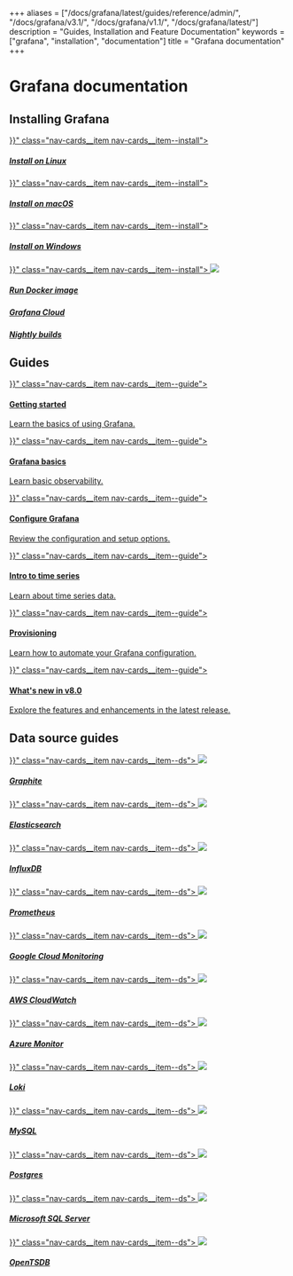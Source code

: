 +++
aliases = ["/docs/grafana/latest/guides/reference/admin/", "/docs/grafana/v3.1/", "/docs/grafana/v1.1/", "/docs/grafana/latest/"]
description = "Guides, Installation and Feature Documentation"
keywords = ["grafana", "installation", "documentation"]
title = "Grafana documentation"
+++

# Grafana documentation

## Installing Grafana

<div class="nav-cards">
    <a href="{{< relref "installation/debian.md" >}}" class="nav-cards__item nav-cards__item--install">
        <div class="nav-cards__icon fa fa-linux">
        </div>
        <h5>Install on Linux</h5>
    </a>
    <a href="{{< relref "installation/mac.md" >}}" class="nav-cards__item nav-cards__item--install">
        <div class="nav-cards__icon fa fa-apple">
        </div>
        <h5>Install on macOS</h5>
    </a>
    <a href="{{< relref "installation/windows.md" >}}" class="nav-cards__item nav-cards__item--install">
        <div class="nav-cards__icon fa fa-windows">
        </div>
        <h5>Install on Windows</h5>
    </a>
    <a href="{{< relref "installation/docker.md" >}}" class="nav-cards__item nav-cards__item--install">
        <img src="/static/img/logos/logo-docker.svg">
        <h5>Run Docker image</h5>
    </a>
    <a href="https://grafana.com/docs/grafana-cloud/" class="nav-cards__item nav-cards__item--install">
        <div class="nav-cards__icon fa fa-cloud">
        </div>
        <h5>Grafana Cloud</h5>
    </a>
    <a href="https://grafana.com/grafana/download" class="nav-cards__item nav-cards__item--install">
        <div class="nav-cards__icon fa fa-moon-o">
        </div>
        <h5>Nightly builds</h5>
    </a>
</div>

## Guides

<div class="nav-cards">
    <a href="{{< relref "getting-started/getting-started.md" >}}" class="nav-cards__item nav-cards__item--guide">
        <h4>Getting started</h4>
        <p>Learn the basics of using Grafana.</p>
    </a>
    <a href="{{< relref "basics/_index.md" >}}" class="nav-cards__item nav-cards__item--guide">
        <h4>Grafana basics</h4>
        <p>Learn basic observability.</p>
    </a>
    <a href="{{< relref "administration/configuration.md" >}}" class="nav-cards__item nav-cards__item--guide">
        <h4>Configure Grafana</h4>
        <p>Review the configuration and setup options.</p>
    </a>
    <a href="{{< relref "basics/timeseries.md" >}}" class="nav-cards__item nav-cards__item--guide">
        <h4>Intro to time series</h4>
        <p>Learn about time series data.</p>
    </a>
    <a href="{{< relref "administration/provisioning.md" >}}" class="nav-cards__item nav-cards__item--guide">
        <h4>Provisioning</h4>
        <p>Learn how to automate your Grafana configuration.</p>
    </a>
    <a href="{{< relref "whatsnew/whats-new-in-v8-0.md" >}}" class="nav-cards__item nav-cards__item--guide">
        <h4>What's new in v8.0</h4>
        <p>Explore the features and enhancements in the latest release.</p>
    </a>

</div>

## Data source guides

<div class="nav-cards">
    <a href="{{< relref "datasources/graphite.md" >}}" class="nav-cards__item nav-cards__item--ds">
      <img src="/static/img/docs/logos/icon_graphite.svg" >
      <h5>Graphite</h5>
    </a>
    <a href="{{< relref "datasources/elasticsearch.md" >}}" class="nav-cards__item nav-cards__item--ds">
      <img src="/static/img/docs/logos/icon_elasticsearch.svg" >
      <h5>Elasticsearch</h5>
    </a>
    <a href="{{< relref "datasources/influxdb/_index.md" >}}" class="nav-cards__item nav-cards__item--ds">
      <img src="/static/img/docs/logos/icon_influxdb.svg" >
      <h5>InfluxDB</h5>
    </a>
    <a href="{{< relref "datasources/prometheus.md" >}}" class="nav-cards__item nav-cards__item--ds">
      <img src="/static/img/docs/logos/icon_prometheus.svg" >
      <h5>Prometheus</h5>
    </a>
    <a href="{{< relref "datasources/google-cloud-monitoring/_index.md" >}}" class="nav-cards__item nav-cards__item--ds">
      <img src="/static/img/docs/logos/icon_cloudmonitoring.svg">
      <h5>Google Cloud Monitoring</h5>
    </a>
    <a href="{{< relref "datasources/aws-cloudwatch/_index.md" >}}" class="nav-cards__item nav-cards__item--ds">
      <img src="/static/img/docs/logos/icon_cloudwatch.svg">
      <h5>AWS CloudWatch</h5>
    </a>
    <a href="{{< relref "datasources/azuremonitor/_index.md" >}}" class="nav-cards__item nav-cards__item--ds">
      <img src="/static/img/docs/logos/icon_azure_monitor.jpg">
      <h5>Azure Monitor</h5>
    </a>
    <a href="{{< relref "datasources/loki.md" >}}" class="nav-cards__item nav-cards__item--ds">
      <img src="/static/img/docs/logos/icon_loki.svg">
      <h5>Loki</h5>
    </a>
    <a href="{{< relref "datasources/mysql.md" >}}" class="nav-cards__item nav-cards__item--ds">
      <img src="/static/img/docs/logos/icon_mysql.png" >
      <h5>MySQL</h5>
    </a>
    <a href="{{< relref "datasources/postgres.md" >}}" class="nav-cards__item nav-cards__item--ds">
      <img src="/static/img/docs/logos/icon_postgres.svg" >
      <h5>Postgres</h5>
    </a>
    <a href="{{< relref "datasources/mssql.md" >}}" class="nav-cards__item nav-cards__item--ds">
      <img src="/static/img/docs/logos/sql_server_logo.svg">
      <h5>Microsoft SQL Server</h5>
    </a>
    <a href="{{< relref "datasources/opentsdb.md" >}}" class="nav-cards__item nav-cards__item--ds">
      <img src="/static/img/docs/logos/icon_opentsdb.png" >
      <h5>OpenTSDB</h5>
    </a>
</div>

